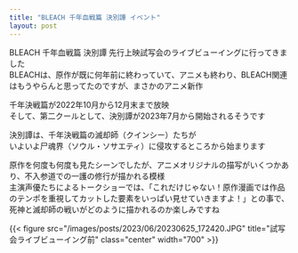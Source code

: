 ```yaml
---
title: "BLEACH 千年血戦篇 決別譚 イベント"
layout: post
---
```


BLEACH 千年血戦篇 決別譚 先行上映試写会のライブビューイングに行ってきました  
BLEACHは、原作が既に何年前に終わっていて、アニメも終わり、BLEACH関連はもうやらんと思ってたのですが、まさかのアニメ新作  
  
千年決戦篇が2022年10月から12月末まで放映  
そして、第二クールとして、決別譚が2023年7月から開始されるそうです  
  
決別譚は、千年決戦篇の滅却師（クインシー）たちが  
いよいよ尸魂界（ソウル・ソサエティ）に侵攻するところから始まります  
  
原作を何度も何度も見たシーンでしたが、アニメオリジナルの描写がいくつかあり、不入参道での一護の修行が描かれる模様  
主演声優たちによるトークショーでは、「これだけじゃない！原作漫画では作品のテンポを重視してカットした要素をいっぱい見せていきますよ！」との事で、  
死神と滅却師の戦いがどのように描かれるのか楽しみですね  

{{< figure src="/images/posts/2023/06/20230625_172420.JPG" title="試写会ライブビューイング前" class="center" width="700" >}}
